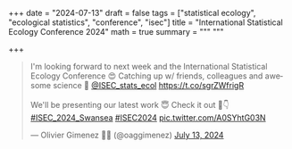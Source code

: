 +++
date = "2024-07-13"
draft = false
tags = ["statistical ecology", "ecological statistics", "conference", "isec"]
title = "International Statistical Ecology Conference 2024"
math = true
summary = """
"""

+++

<blockquote class="twitter-tweet"><p lang="en" dir="ltr">I&#39;m looking forward to next week and the International Statistical Ecology Conference 😍 Catching up w/ friends, colleagues and awesome science 🥳 <a href="https://twitter.com/ISEC_stats_ecol?ref_src=twsrc%5Etfw">@ISEC_stats_ecol</a> <a href="https://t.co/sgrZWfrigR">https://t.co/sgrZWfrigR</a><br><br>We&#39;ll be presenting our latest work 😇 Check it out 🧵👇<a href="https://twitter.com/hashtag/ISEC_2024_Swansea?src=hash&amp;ref_src=twsrc%5Etfw">#ISEC_2024_Swansea</a> <a href="https://twitter.com/hashtag/ISEC2024?src=hash&amp;ref_src=twsrc%5Etfw">#ISEC2024</a> <a href="https://t.co/A0SYhtG03N">pic.twitter.com/A0SYhtG03N</a></p>&mdash; Olivier Gimenez 🖖🦦 (@oaggimenez) <a href="https://twitter.com/oaggimenez/status/1811991942990889043?ref_src=twsrc%5Etfw">July 13, 2024</a></blockquote> <script async src="https://platform.twitter.com/widgets.js" charset="utf-8"></script>